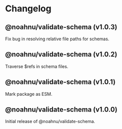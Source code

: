 # Changelog

<!-- MONOWEAVE:BELOW -->

## @noahnu/validate-schema (v1.0.3) <a name="1.0.3"></a>

Fix bug in resolving relative file paths for schemas.



## @noahnu/validate-schema (v1.0.2) <a name="1.0.2"></a>

Traverse $refs in schema files.



## @noahnu/validate-schema (v1.0.1) <a name="1.0.1"></a>

Mark package as ESM.



## @noahnu/validate-schema (v1.0.0) <a name="1.0.0"></a>

Initial release of @noahnu/validate-schema.

